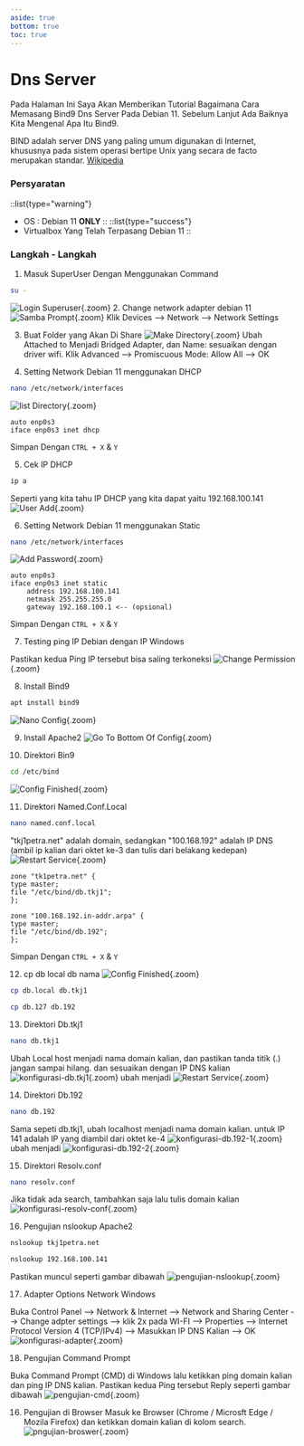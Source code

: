 ```yaml
---
aside: true
bottom: true
toc: true
---
```


# Dns Server
Pada Halaman Ini Saya Akan Memberikan Tutorial Bagaimana Cara Memasang Bind9 Dns Server Pada Debian 11. Sebelum Lanjut Ada Baiknya Kita Mengenal Apa Itu Bind9. 

BIND adalah server DNS yang paling umum digunakan di Internet, khususnya pada sistem operasi bertipe Unix yang secara de facto merupakan standar. [Wikipedia](https://id.wikipedia.org/wiki/BIND)

### Persyaratan
::list{type="warning"}
- OS : Debian 11 **ONLY**
::
::list{type="success"}
- Virtualbox Yang Telah Terpasang Debian 11
::

### Langkah - Langkah
1. Masuk SuperUser Dengan Menggunakan Command
```sh
su -
```
![Login Superuser](/dns-server/1.root.png){.zoom}
2. Change network adapter debian 11
![Samba Prompt](/dns-server/2.network-adapter.png){.zoom}
Klik Devices --> Network --> Network Settings

3. Buat Folder yang Akan Di Share
![Make Directory](/dns-server/2.1.network-adapter.png){.zoom}
Ubah Attached to Menjadi Bridged Adapter, dan Name: sesuaikan dengan driver wifi. Klik Advanced --> Promiscuous Mode: Allow All --> OK

4. Setting Network Debian 11 menggunakan DHCP
```sh
nano /etc/network/interfaces
```
![list Directory](/dns-server/3.konfigurasi-network-DHCP.png){.zoom}
<p id="config"></p>

    auto enp0s3
    iface enp0s3 inet dhcp
Simpan Dengan `CTRL + X` & `Y`

5. Cek IP DHCP
```sh
ip a
```
Seperti yang kita tahu IP DHCP yang kita dapat yaitu 192.168.100.141
![User Add](/dns-server/5.ip-a.png){.zoom}

6. Setting Network Debian 11 menggunakan Static
```sh
nano /etc/network/interfaces
```
![Add Password](/dns-server/6.konfigurasi-network-dns-Static.png){.zoom}
<p id="config"></p>

    auto enp0s3
    iface enp0s3 inet static
        address 192.168.100.141
        netmask 255.255.255.0
        gateway 192.168.100.1 <-- (opsional)
Simpan Dengan `CTRL + X` & `Y`

7. Testing ping IP Debian dengan IP Windows

Pastikan kedua Ping IP tersebut bisa saling terkoneksi
![Change Permission](/dns-server/6.1.pengujian.png){.zoom}

8. Install Bind9
```sh
apt install bind9
```
![Nano Config](/dns-server/7.install-bind9.png){.zoom}

9. Install Apache2
![Go To Bottom Of Config](/dns-server/8.install-apache2.png){.zoom}

10. Direktori Bin9

```sh
cd /etc/bind
```
![Config Finished](/dns-server/9.direktori-bind9.png){.zoom}


11. Direktori Named.Conf.Local
```sh
nano named.conf.local
```
"tkj1petra.net" adalah domain, sedangkan "100.168.192" adalah IP DNS (ambil ip kalian dari oktet ke-3 dan tulis dari belakang kedepan)
![Restart Service](/dns-server/10.direktori-named-conf-local.png){.zoom}

<p id="config"></p>

    zone "tk1petra.net" {
    type master;
    file "/etc/bind/db.tkj1";
    };

    zone "100.168.192.in-addr.arpa" {
    type master;
    file "/etc/bind/db.192";
    };
Simpan Dengan `CTRL + X` & `Y`

12. cp db local db nama
![Config Finished](/dns-server/11.cp-db.png){.zoom}
```sh
cp db.local db.tkj1
```
```sh
cp db.127 db.192
```


13. Direktori Db.tkj1
```sh
nano db.tkj1
```
Ubah Local host menjadi nama domain kalian, dan pastikan tanda titik (.) jangan sampai hilang. dan sesuaikan dengan IP DNS kalian
![konfigurasi-db.tkj1](/dns-server/12.1.direktori-db.tkj1.png){.zoom}
ubah menjadi 
![Restart Service](/dns-server/12.direktori-db.tkj1.png){.zoom}


14. Direktori Db.192
```sh
nano db.192
```
Sama sepeti db.tkj1, ubah localhost menjadi nama domain kalian. untuk IP 141 adalah IP yang diambil dari oktet ke-4
![konfigurasi-db.192-1](/dns-server/13.1.direktori-db.192.png){.zoom}
ubah menjadi
![konfigurasi-db.192-2](/dns-server/13.direktori-db.192.png){.zoom}

15. Direktori Resolv.conf
```sh
nano resolv.conf
```
Jika tidak ada search, tambahkan saja lalu tulis domain kalian
![konfigurasi-resolv-conf](/dns-server/14.direktori-resolv-conf.png){.zoom}

16. Pengujian nslookup Apache2
```sh
nslookup tkj1petra.net
```
```sh
nslookup 192.168.100.141
```
Pastikan muncul seperti gambar dibawah
![pengujian-nslookup](/dns-server/15.nslookup.png){.zoom}


17. Adapter Options Network Windows

Buka Control Panel --> Network & Internet --> Network and Sharing Center --> Change adpter settings --> klik 2x pada WI-FI --> Properties --> Internet Protocol Version 4 (TCP/IPv4) --> Masukkan IP DNS Kalian --> OK
![konfigurasi-adapter](/dns-server/16.change-adapter-options.png){.zoom}

18. Pengujian Command Prompt

Buka Command Prompt (CMD) di Windows lalu ketikkan ping domain kalian dan ping IP DNS kalian. Pastikan kedua Ping tersebut Reply seperti gambar dibawah
![pengujian-cmd](/dns-server/17.ping-cmd.png){.zoom}

16. Pengujian di Browser
Masuk ke Browser (Chrome / Microsft Edge / Mozila Firefox) dan ketikkan domain kalian di kolom search.
![pngujian-broswer](/dns-server/18.pengujian-browser.png){.zoom}
